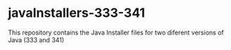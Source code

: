 # javaInstallers-333-341
This repository contains the Java Installer files for two diferent versions of Java (333 and 341)
